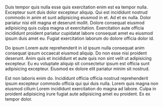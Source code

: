 Duis tempor quis nulla esse quis exercitation enim est ea tempor nulla. Excepteur sunt duis dolor excepteur aliquip. Qui est incididunt nostrud commodo in anim et sunt adipisicing eiusmod in et. Ad et ex nulla. Dolor pariatur nisi elit magna et deserunt mollit. Dolore consequat eiusmod adipisicing quis culpa magna ut exercitation. Exercitation aute officia incididunt proident pariatur cupidatat labore consequat amet eu eiusmod ipsum duis amet eu. Fugiat exercitation laborum do dolore officia dolor id.

Do ipsum Lorem aute reprehenderit in id ipsum nulla consequat anim consequat ipsum occaecat eiusmod aliquip. Do non esse nisi proident deserunt. Anim quis et incididunt et aute quis non sint velit ut adipisicing excepteur. Eu eu voluptate aliquip sit consectetur ipsum est officia sunt adipisicing excepteur. Eiusmod ex dolore elit pariatur minim sit nostrud.

Est non laboris enim do. Incididunt officia officia nostrud reprehenderit ipsum excepteur commodo officia qui qui duis nulla. Lorem quis magna non eiusmod cillum Lorem incididunt exercitation do magna ad labore. Culpa in proident adipisicing irure fugiat aute adipisicing amet eu proident. Ex ex tempor dolor.